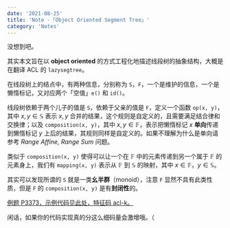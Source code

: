 ```yaml
---
date: '2021-08-25'
title: 'Note -「Object Oriented Segment Tree」'
category: 'Notes'
---
```


没想到吧。

其实本文旨在以 **object oriented** 的方式工程化地描述线段树的抽象结构，大概是在翻译 ACL 的 `lazysegtree`。

在线段树上的结点中，有两种信息，分别称为 `S`，`F`，一个是维护的信息，一个是懒惰标记，又对应两个「空值」`e()` 和 `id()`。

线段树依赖于两个儿子的值是 `S`，依赖于父亲的值是 `F`，定义一个函数 `op(x, y)`，其中 $x,y\in\mathbb{S}$ 表示 $x,y$ 合并的结果，这个规则是自定义的，且需要满足结合律和交换律；以及 `composition(x, y)`，其中 $x,y\in\mathbb{F}$，表示把懒惰标记 $x$ **单向**传递到懒惰标记 $y$ 上后的结果，其规则同样是自定义的。如果不理解为什么是单向请参考 *Range Affine, Range Sum* 问题。

类似于 `composition(x, y)` 使得可以让一个在 $\mathbb{F}$ 中的元素传递到另一个属于 $\mathbb{F}$ 的元素身上，我们有 `mapping(x, y)` 表示从 $\mathbb{F}$ 到 $\mathbb{S}$ 的映射，其中 $x\in\mathbb{F}$，$y\in\mathbb{S}$。

其实可以发现所谓的 `S` 就是一类**幺半群**（monoid），注意 `F` 显然不具有此类性质，但是 `F` 的 `composition(x, y)` 是有**封闭性**的。

[例题 P3373，](https://www.luogu.com.cn/problem/P3373)[示例代码见此处，特征码 acl-k。](https://www.cnblogs.com/orchid-any/articles/15153763.html)

闲话，如果你的代码实现真的分这么细码量会激增哦。（